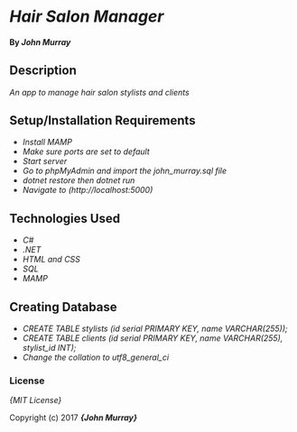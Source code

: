 # _Hair Salon Manager_

#### By _**John Murray**_

## Description

_An app to manage hair salon stylists and clients_


## Setup/Installation Requirements

* _Install MAMP_
* _Make sure ports are set to default_
* _Start server_
* _Go to phpMyAdmin and import the john_murray.sql file_
* _dotnet restore then dotnet run_
* _Navigate to (http://localhost:5000)_

## Technologies Used
* _C#_
* _.NET_
* _HTML and CSS_
* _SQL_
* _MAMP_

## Creating Database
* _CREATE TABLE stylists (id serial PRIMARY KEY, name VARCHAR(255));_
* _CREATE TABLE clients (id serial PRIMARY KEY, name VARCHAR(255), stylist_id INT);_
* _Change the collation to utf8_general_ci_


### License

*{MIT License}*

Copyright (c) 2017 **_{John Murray}_**
